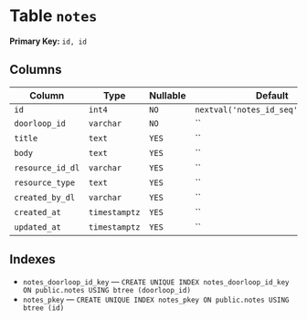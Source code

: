 # Table `notes`

**Primary Key:** `id, id`

## Columns

| Column | Type | Nullable | Default |
|---|---|---|---|
| `id` | `int4` | `NO` | `nextval('notes_id_seq'::regclass)` |
| `doorloop_id` | `varchar` | `NO` | `` |
| `title` | `text` | `YES` | `` |
| `body` | `text` | `YES` | `` |
| `resource_id_dl` | `varchar` | `YES` | `` |
| `resource_type` | `text` | `YES` | `` |
| `created_by_dl` | `varchar` | `YES` | `` |
| `created_at` | `timestamptz` | `YES` | `` |
| `updated_at` | `timestamptz` | `YES` | `` |

## Indexes

- `notes_doorloop_id_key` — `CREATE UNIQUE INDEX notes_doorloop_id_key ON public.notes USING btree (doorloop_id)`
- `notes_pkey` — `CREATE UNIQUE INDEX notes_pkey ON public.notes USING btree (id)`